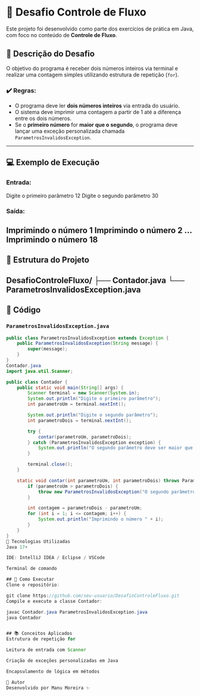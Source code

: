 # 🚦 Desafio Controle de Fluxo

Este projeto foi desenvolvido como parte dos exercícios de prática em Java, com foco no conteúdo de **Controle de Fluxo**.

## 🧠 Descrição do Desafio

O objetivo do programa é receber dois números inteiros via terminal e realizar uma contagem simples utilizando estrutura de repetição (`for`).

### ✔️ Regras:

- O programa deve ler **dois números inteiros** via entrada do usuário.
- O sistema deve imprimir uma contagem a partir de 1 até a diferença entre os dois números.
- Se o **primeiro número** for **maior que o segundo**, o programa deve lançar uma exceção personalizada chamada `ParametrosInvalidosException`.

---

## 💻 Exemplo de Execução

### Entrada:
Digite o primeiro parâmetro
12
Digite o segundo parâmetro
30

### Saída:
Imprimindo o número 1
Imprimindo o número 2
...
Imprimindo o número 18
---

## 📂 Estrutura do Projeto

DesafioControleFluxo/
├── Contador.java
└── ParametrosInvalidosException.java
---

## 📌 Código

### `ParametrosInvalidosException.java`

```java
public class ParametrosInvalidosException extends Exception {
    public ParametrosInvalidosException(String message) {
        super(message);
    }
}
Contador.java
import java.util.Scanner;

public class Contador {
    public static void main(String[] args) {
        Scanner terminal = new Scanner(System.in);
        System.out.println("Digite o primeiro parâmetro");
        int parametroUm = terminal.nextInt();

        System.out.println("Digite o segundo parâmetro");
        int parametroDois = terminal.nextInt();

        try {
            contar(parametroUm, parametroDois);
        } catch (ParametrosInvalidosException exception) {
            System.out.println("O segundo parâmetro deve ser maior que o primeiro");
        }

        terminal.close();
    }

    static void contar(int parametroUm, int parametroDois) throws ParametrosInvalidosException {
        if (parametroUm > parametroDois) {
            throw new ParametrosInvalidosException("O segundo parâmetro deve ser maior que o primeiro");
        }

        int contagem = parametroDois - parametroUm;
        for (int i = 1; i <= contagem; i++) {
            System.out.println("Imprimindo o número " + i);
        }
    }
}
🚀 Tecnologias Utilizadas
Java 17+

IDE: IntelliJ IDEA / Eclipse / VSCode

Terminal de comando

## 🏁 Como Executar
Clone o repositório:

git clone https://github.com/seu-usuario/DesafioControleFluxo.git
Compile e execute a classe Contador:

javac Contador.java ParametrosInvalidosException.java
java Contador


## 📚 Conceitos Aplicados
Estrutura de repetição for

Leitura de entrada com Scanner

Criação de exceções personalizadas em Java

Encapsulamento de lógica em métodos

📝 Autor
Desenvolvido por Manu Moreira ✨
